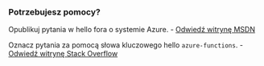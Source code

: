 ### <a name="need-some-help"></a>Potrzebujesz pomocy?
Opublikuj pytania w hello fora o systemie Azure. - [Odwiedź witrynę MSDN](http://go.microsoft.com/fwlink/?LinkId=780719)

Oznacz pytania za pomocą słowa kluczowego hello `azure-functions`. - [Odwiedź witrynę Stack Overflow](http://stackoverflow.com/questions/tagged/azure-functions)

